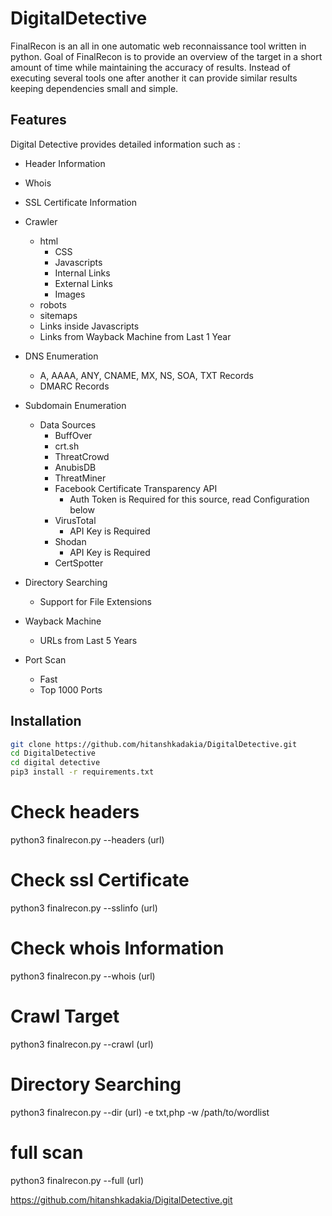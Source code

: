 # DigitalDetective

FinalRecon is an all in one automatic web reconnaissance tool written in python. Goal of FinalRecon is to provide an overview of the target in a short amount of time while maintaining the accuracy of results. Instead of executing several tools one after another it can provide similar results keeping dependencies small and simple.

## Features

Digital Detective provides detailed information such as :

* Header Information

* Whois

* SSL Certificate Information

* Crawler
  * html
    * CSS
    * Javascripts
    * Internal Links
    * External Links
    * Images
  * robots
  * sitemaps
  * Links inside Javascripts
  * Links from Wayback Machine from Last 1 Year

* DNS Enumeration
  * A, AAAA, ANY, CNAME, MX, NS, SOA, TXT Records
  * DMARC Records

* Subdomain Enumeration
  * Data Sources
    * BuffOver
    * crt.sh
    * ThreatCrowd
    * AnubisDB
    * ThreatMiner
    * Facebook Certificate Transparency API
      * Auth Token is Required for this source, read Configuration below
    * VirusTotal
    	* API Key is Required
    * Shodan
      * API Key is Required
    * CertSpotter

* Directory Searching
  * Support for File Extensions

* Wayback Machine
    * URLs from Last 5 Years

* Port Scan
  * Fast
  * Top 1000 Ports
 
## Installation
```bash
git clone https://github.com/hitanshkadakia/DigitalDetective.git
cd DigitalDetective
cd digital detective
pip3 install -r requirements.txt
```


# Check headers

python3 finalrecon.py --headers (url)

# Check ssl Certificate

python3 finalrecon.py --sslinfo (url)

# Check whois Information

python3 finalrecon.py --whois (url)

# Crawl Target

python3 finalrecon.py --crawl (url)

# Directory Searching

python3 finalrecon.py --dir (url) -e txt,php -w /path/to/wordlist

# full scan

python3 finalrecon.py --full (url)



https://github.com/hitanshkadakia/DigitalDetective.git

